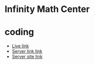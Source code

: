 # Infinity Math Center
# coding

- [Live link](https://infinity-math-center.web.app/)
- [Server link link](https://imc-server-side.vercel.app)
- [Server site link](https://github.com/khansuhad/imc-server-side)
